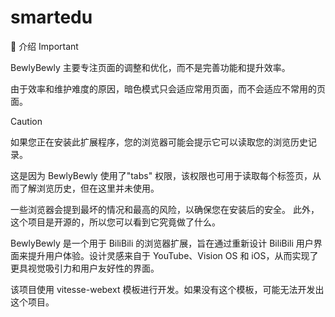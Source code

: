 # smartedu

👋 介绍
Important

BewlyBewly 主要专注页面的调整和优化，而不是完善功能和提升效率。

由于效率和维护难度的原因，暗色模式只会适应常用页面，而不会适应不常用的页面。

Caution

如果您正在安装此扩展程序，您的浏览器可能会提示它可以读取您的浏览历史记录。

这是因为 BewlyBewly 使用了"tabs" 权限，该权限也可用于读取每个标签页，从而了解浏览历史，但在这里并未使用。

一些浏览器会提到最坏的情况和最高的风险，以确保您在安装后的安全。 此外，这个项目是开源的，所以您可以看到它究竟做了什么。

BewlyBewly 是一个用于 BiliBili 的浏览器扩展，旨在通过重新设计 BiliBili 用户界面来提升用户体验。设计灵感来自于 YouTube、Vision OS 和 iOS，从而实现了更具视觉吸引力和用户友好性的界面。

该项目使用 vitesse-webext 模板进行开发。如果没有这个模板，可能无法开发出这个项目。
